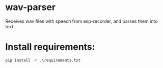 # wav-parser
Receives wav files with speech from esp-recorder, and parses them into text

# Install requirements:
```.py
pip install -r .\requirements.txt
```
